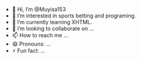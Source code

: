 - 👋 Hi, I’m @Muyisa153
- 👀 I’m interested in sports betting and programing.
- 🌱 I’m currently learning XHTML.
- 💞️ I’m looking to collaborate on ...
- 📫 How to reach me ...
- 😄 Pronouns: ...
- ⚡ Fun fact: ...

<!---
Muyisa153/Muyisa153 is a ✨ special ✨ repository because its `README.md` (this file) appears on your GitHub profile.
You can click the Preview link to take a look at your changes.
--->
